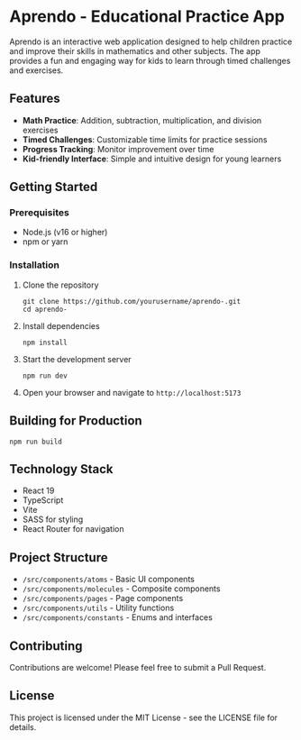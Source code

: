 # Aprendo - Educational Practice App

Aprendo is an interactive web application designed to help children practice and improve their skills in mathematics and other subjects. The app provides a fun and engaging way for kids to learn through timed challenges and exercises.

## Features

- **Math Practice**: Addition, subtraction, multiplication, and division exercises
- **Timed Challenges**: Customizable time limits for practice sessions
- **Progress Tracking**: Monitor improvement over time
- **Kid-friendly Interface**: Simple and intuitive design for young learners

## Getting Started

### Prerequisites

- Node.js (v16 or higher)
- npm or yarn

### Installation

1. Clone the repository

   ```
   git clone https://github.com/yourusername/aprendo-.git
   cd aprendo-
   ```

2. Install dependencies

   ```
   npm install
   ```

3. Start the development server

   ```
   npm run dev
   ```

4. Open your browser and navigate to `http://localhost:5173`

## Building for Production

```
npm run build
```

## Technology Stack

- React 19
- TypeScript
- Vite
- SASS for styling
- React Router for navigation

## Project Structure

- `/src/components/atoms` - Basic UI components
- `/src/components/molecules` - Composite components
- `/src/components/pages` - Page components
- `/src/components/utils` - Utility functions
- `/src/components/constants` - Enums and interfaces

## Contributing

Contributions are welcome! Please feel free to submit a Pull Request.

## License

This project is licensed under the MIT License - see the LICENSE file for details.

